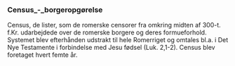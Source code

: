 ### Census_-_borgeropgørelse


Census, de lister, som de romerske censorer fra omkring midten af 300-t. f.Kr. udarbejdede over de romerske borgere og deres formueforhold. Systemet blev efterhånden udstrakt til hele Romerriget og omtales bl.a. i Det Nye Testamente i forbindelse med Jesu fødsel (Luk. 2,1-2). Census blev foretaget hvert femte år.